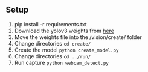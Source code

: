 ## Setup
1. pip install -r requirements.txt
2. Download the yolov3 weights from [here](https://mega.nz/file/XPpBAAaS#dGAi7F7nASr77bhzp1yX6tdVDZtUeYfAukjtAoKhx10 "Yolov3 weights")
3. Move the weights file into the /vision/create/ folder
4. Change directories `cd create/`
5. Create the model `python create_model.py`
6. Change directories `cd ../run/`
7. Run capture `python webcam_detect.py`